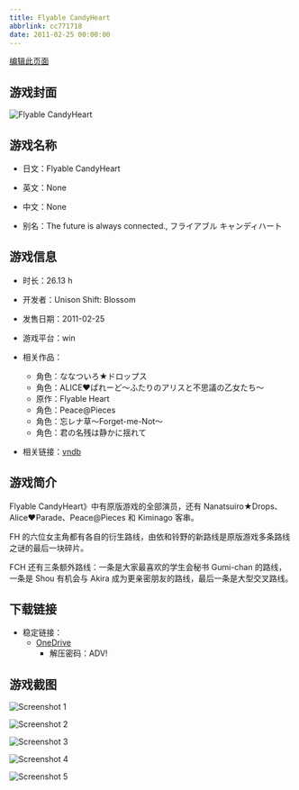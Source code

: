 ```yaml
---
title: Flyable CandyHeart
abbrlink: cc771718
date: 2011-02-25 00:00:00
---
```

[编辑此页面](https://github.com/ACG-3/ADV3-source/blob/main/source/_posts/games/Flyable%20CandyHeart.md)

## 游戏封面

![Flyable CandyHeart](https://pan.timero.xyz/d/onedrive/img_lib_001/Flyable%20CandyHeart_cover.avif)


## 游戏名称

- 日文：Flyable CandyHeart
- 英文：None
- 中文：None

- 别名：The future is always connected., フライアブル キャンディハート


## 游戏信息

- 时长：26.13 h
- 开发者：Unison Shift: Blossom
- 发售日期：2011-02-25
- 游戏平台：win
- 相关作品：
   - 角色：ななついろ★ドロップス
   - 角色：ALICE♥ぱれーど～ふたりのアリスと不思議の乙女たち～
   - 原作：Flyable Heart
   - 角色：Peace@Pieces
   - 角色：忘レナ草～Forget-me-Not～
   - 角色：君の名残は静かに揺れて

- 相关链接：[vndb](https://vndb.org/v5575)


## 游戏简介

Flyable CandyHeart》中有原版游戏的全部演员，还有 Nanatsuiro★Drops、Alice♥Parade、Peace@Pieces 和 Kiminago 客串。

FH 的六位女主角都有各自的衍生路线，由依和铃野的新路线是原版游戏多条路线之谜的最后一块碎片。

FCH 还有三条额外路线：一条是大家最喜欢的学生会秘书 Gumi-chan 的路线，一条是 Shou 有机会与 Akira 成为更亲密朋友的路线，最后一条是大型交叉路线。


## 下载链接

- 稳定链接：
    - [OneDrive](https://pan.timero.xyz/onedrive/adv_lib_001/Flyable%20CandyHeart)
        - 解压密码：ADV!



## 游戏截图


![Screenshot 1](https://pan.timero.xyz/d/onedrive/img_lib_001/Flyable%20CandyHeart_Screenshot_1.avif)

![Screenshot 2](https://pan.timero.xyz/d/onedrive/img_lib_001/Flyable%20CandyHeart_Screenshot_2.avif)

![Screenshot 3](https://pan.timero.xyz/d/onedrive/img_lib_001/Flyable%20CandyHeart_Screenshot_3.avif)

![Screenshot 4](https://pan.timero.xyz/d/onedrive/img_lib_001/Flyable%20CandyHeart_Screenshot_4.avif)

![Screenshot 5](https://pan.timero.xyz/d/onedrive/img_lib_001/Flyable%20CandyHeart_Screenshot_5.avif)

